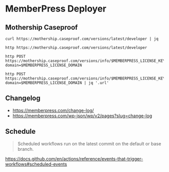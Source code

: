 # MemberPress Deployer

## Mothership Caseproof

```
curl https://mothership.caseproof.com/versions/latest/developer | jq

http https://mothership.caseproof.com/versions/latest/developer

http POST https://mothership.caseproof.com/versions/info/$MEMBERPRESS_LICENSE_KEY domain=$MEMBERPRESS_LICENSE_DOMAIN

http POST https://mothership.caseproof.com/versions/info/$MEMBERPRESS_LICENSE_KEY domain=$MEMBERPRESS_LICENSE_DOMAIN | jq '.url'
```

## Changelog

- https://memberpress.com/change-log/
- https://memberpress.com/wp-json/wp/v2/pages?slug=change-log

## Schedule

> Scheduled workflows run on the latest commit on the default or base branch.

https://docs.github.com/en/actions/reference/events-that-trigger-workflows#scheduled-events
